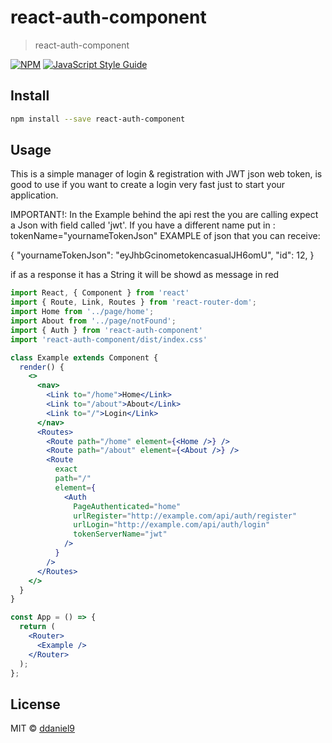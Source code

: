 # react-auth-component

> react-auth-component

[![NPM](https://img.shields.io/npm/v/react-auth-component.svg)](https://www.npmjs.com/package/react-auth-component) [![JavaScript Style Guide](https://img.shields.io/badge/code_style-standard-brightgreen.svg)](https://standardjs.com)

## Install

```bash
npm install --save react-auth-component
```

## Usage
This is a simple manager of login & registration with JWT json web token, is good to use if you want to create a login very fast just to start your application.

IMPORTANT!:
In the Example behind the api rest the you are calling expect a Json with field called 'jwt'. If you have a different name put in : tokenName="yournameTokenJson"
EXAMPLE of json that you can receive:

{
    "yournameTokenJson": "eyJhbGcinometokencasualJH6omU",
    "id": 12,
}

if as a response it has a String it will be showd as message in red 

```jsx
import React, { Component } from 'react'
import { Route, Link, Routes } from 'react-router-dom'; 
import Home from '../page/home';
import About from '../page/notFound';
import { Auth } from 'react-auth-component'
import 'react-auth-component/dist/index.css'

class Example extends Component {
  render() {
    <>
      <nav>
        <Link to="/home">Home</Link>
        <Link to="/about">About</Link>
        <Link to="/">Login</Link>
      </nav>
      <Routes>
        <Route path="/home" element={<Home />} />
        <Route path="/about" element={<About />} />
        <Route
          exact
          path="/"
          element={
            <Auth
              PageAuthenticated="home"
              urlRegister="http://example.com/api/auth/register"
              urlLogin="http://example.com/api/auth/login"
              tokenServerName="jwt"
            />
          }
        />
      </Routes>
    </>
  }
}

const App = () => {
  return (
    <Router>
      <Example />
    </Router>
  );
};

```




## License

MIT © [ddaniel9](https://github.com/ddaniel9)
